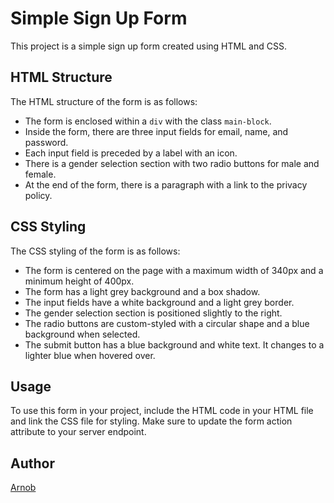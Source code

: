 # Simple Sign Up Form

This project is a simple sign up form created using HTML and CSS.

## HTML Structure

The HTML structure of the form is as follows:

- The form is enclosed within a `div` with the class `main-block`.
- Inside the form, there are three input fields for email, name, and password.
- Each input field is preceded by a label with an icon.
- There is a gender selection section with two radio buttons for male and female.
- At the end of the form, there is a paragraph with a link to the privacy policy.

## CSS Styling

The CSS styling of the form is as follows:

- The form is centered on the page with a maximum width of 340px and a minimum height of 400px.
- The form has a light grey background and a box shadow.
- The input fields have a white background and a light grey border.
- The gender selection section is positioned slightly to the right.
- The radio buttons are custom-styled with a circular shape and a blue background when selected.
- The submit button has a blue background and white text. It changes to a lighter blue when hovered over.

## Usage

To use this form in your project, include the HTML code in your HTML file and link the CSS file for styling. Make sure to update the form action attribute to your server endpoint.

## Author

<a href ="https://github.com/dev-alihasan" > Arnob </a> 

